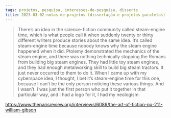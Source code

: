 ```yaml
---
tags: projetos, pesquisa, interesses-de-pesquisa, disserte
title: 2023-03-02-notas-de-projetos (dissertação e projetos paralelos) (458)
---
```


>There’s an idea in the science-fiction community called steam-engine time, which is what people call it when suddenly twenty or thirty different writers produce stories about the same idea. It’s called steam-engine time ­because nobody knows why the steam engine happened when it did. Ptolemy demonstrated the mechanics of the steam engine, and there was nothing technically stopping the Romans from building big steam engines. They had little toy steam engines, and they had enough metalworking skill to build big steam tractors. It just never occurred to them to do it. When I came up with my cyberspace idea, I thought, I bet it’s steam-engine time for this one, because I can’t be the only person noticing these various things. And I wasn’t. I was just the first person who put it together in that particular way, and I had a logo for it, I had my neologism.

https://www.theparisreview.org/interviews/6089/the-art-of-fiction-no-211-william-gibson
